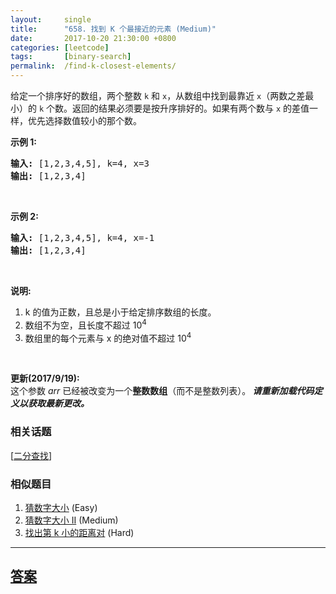 ```yaml
---
layout:     single
title:      "658. 找到 K 个最接近的元素 (Medium)"
date:       2017-10-20 21:30:00 +0800
categories: [leetcode]
tags:       [binary-search]
permalink:  /find-k-closest-elements/
---
```


<p>给定一个排序好的数组，两个整数 <code>k</code> 和 <code>x</code>，从数组中找到最靠近 <code>x</code>（两数之差最小）的 <code>k</code> 个数。返回的结果必须要是按升序排好的。如果有两个数与 <code>x</code> 的差值一样，优先选择数值较小的那个数。</p>

<p><strong>示例&nbsp;1:</strong></p>

<pre>
<strong>输入:</strong> [1,2,3,4,5], k=4, x=3
<strong>输出:</strong> [1,2,3,4]
</pre>

<p>&nbsp;</p>

<p><strong>示例 2:</strong></p>

<pre>
<strong>输入:</strong> [1,2,3,4,5], k=4, x=-1
<strong>输出:</strong> [1,2,3,4]
</pre>

<p>&nbsp;</p>

<p><strong>说明:</strong></p>

<ol>
	<li>k 的值为正数，且总是小于给定排序数组的长度。</li>
	<li>数组不为空，且长度不超过 10<sup>4</sup></li>
	<li>数组里的每个元素与&nbsp;x 的绝对值不超过 10<sup>4</sup></li>
</ol>

<p>&nbsp;</p>

<p><strong>更新(2017/9/19):</strong><br />
这个参数 <em>arr</em> 已经被改变为一个<strong>整数数组</strong>（而不是整数列表）。<strong><em>&nbsp;请重新加载代码定义以获取最新更改。</em></strong></p>

### 相关话题
  [[二分查找](https://github.com/openset/leetcode/tree/master/tag/binary-search/README.md)]

### 相似题目
  1. [猜数字大小](/guess-number-higher-or-lower) (Easy)
  1. [猜数字大小 II](/guess-number-higher-or-lower-ii) (Medium)
  1. [找出第 k 小的距离对](/find-k-th-smallest-pair-distance) (Hard)

---

## [答案](https://github.com/openset/leetcode/tree/master/problems/find-k-closest-elements)
